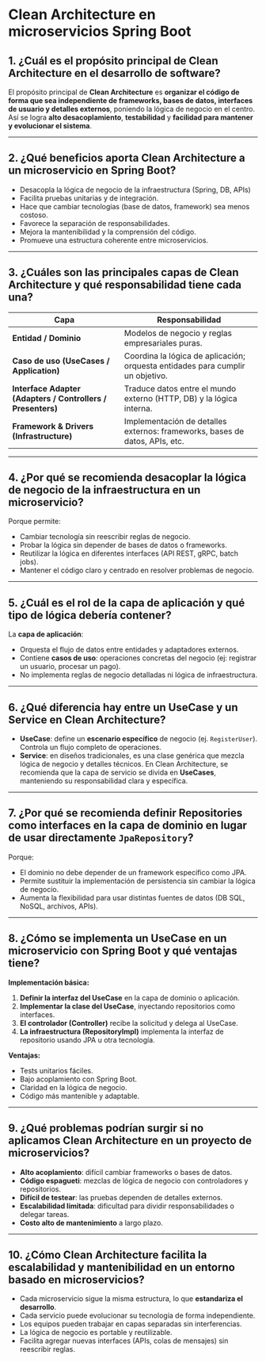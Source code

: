 # Clean Architecture en microservicios Spring Boot

## 1. ¿Cuál es el propósito principal de Clean Architecture en el desarrollo de software?

El propósito principal de **Clean Architecture** es **organizar el código de forma que sea independiente de frameworks, bases de datos, interfaces de usuario y detalles externos**, poniendo la lógica de negocio en el centro. Así se logra **alto desacoplamiento**, **testabilidad** y **facilidad para mantener y evolucionar el sistema**.

---

## 2. ¿Qué beneficios aporta Clean Architecture a un microservicio en Spring Boot?

- Desacopla la lógica de negocio de la infraestructura (Spring, DB, APIs)
- Facilita pruebas unitarias y de integración.
- Hace que cambiar tecnologías (base de datos, framework) sea menos costoso.
- Favorece la separación de responsabilidades.
- Mejora la mantenibilidad y la comprensión del código.
- Promueve una estructura coherente entre microservicios.

---

## 3. ¿Cuáles son las principales capas de Clean Architecture y qué responsabilidad tiene cada una?

| Capa | Responsabilidad |
|------|------------------|
| **Entidad / Dominio** | Modelos de negocio y reglas empresariales puras. |
| **Caso de uso (UseCases / Application)** | Coordina la lógica de aplicación; orquesta entidades para cumplir un objetivo. |
| **Interface Adapter (Adapters / Controllers / Presenters)** | Traduce datos entre el mundo externo (HTTP, DB) y la lógica interna. |
| **Framework & Drivers (Infrastructure)** | Implementación de detalles externos: frameworks, bases de datos, APIs, etc. |

---

## 4. ¿Por qué se recomienda desacoplar la lógica de negocio de la infraestructura en un microservicio?

Porque permite:
- Cambiar tecnología sin reescribir reglas de negocio.
- Probar la lógica sin depender de bases de datos o frameworks.
- Reutilizar la lógica en diferentes interfaces (API REST, gRPC, batch jobs).
- Mantener el código claro y centrado en resolver problemas de negocio.

---

## 5. ¿Cuál es el rol de la capa de aplicación y qué tipo de lógica debería contener?

La **capa de aplicación**:
- Orquesta el flujo de datos entre entidades y adaptadores externos.
- Contiene **casos de uso**: operaciones concretas del negocio (ej: registrar un usuario, procesar un pago).
- No implementa reglas de negocio detalladas ni lógica de infraestructura.

---

## 6. ¿Qué diferencia hay entre un UseCase y un Service en Clean Architecture?

- **UseCase**: define un **escenario específico** de negocio (ej. `RegisterUser`). Controla un flujo completo de operaciones.
- **Service**: en diseños tradicionales, es una clase genérica que mezcla lógica de negocio y detalles técnicos. En Clean Architecture, se recomienda que la capa de servicio se divida en **UseCases**, manteniendo su responsabilidad clara y específica.

---

## 7. ¿Por qué se recomienda definir Repositories como interfaces en la capa de dominio en lugar de usar directamente `JpaRepository`?

Porque:
- El dominio no debe depender de un framework específico como JPA.
- Permite sustituir la implementación de persistencia sin cambiar la lógica de negocio.
- Aumenta la flexibilidad para usar distintas fuentes de datos (DB SQL, NoSQL, archivos, APIs).

---

## 8. ¿Cómo se implementa un UseCase en un microservicio con Spring Boot y qué ventajas tiene?

**Implementación básica:**
1. **Definir la interfaz del UseCase** en la capa de dominio o aplicación.
2. **Implementar la clase del UseCase**, inyectando repositorios como interfaces.
3. **El controlador (Controller)** recibe la solicitud y delega al UseCase.
4. **La infraestructura (RepositoryImpl)** implementa la interfaz de repositorio usando JPA u otra tecnología.

**Ventajas:**
- Tests unitarios fáciles.
- Bajo acoplamiento con Spring Boot.
- Claridad en la lógica de negocio.
- Código más mantenible y adaptable.

---

## 9. ¿Qué problemas podrían surgir si no aplicamos Clean Architecture en un proyecto de microservicios?

- **Alto acoplamiento**: difícil cambiar frameworks o bases de datos.
- **Código espagueti**: mezclas de lógica de negocio con controladores y repositorios.
- **Difícil de testear**: las pruebas dependen de detalles externos.
- **Escalabilidad limitada**: dificultad para dividir responsabilidades o delegar tareas.
- **Costo alto de mantenimiento** a largo plazo.

---

## 10. ¿Cómo Clean Architecture facilita la escalabilidad y mantenibilidad en un entorno basado en microservicios?

- Cada microservicio sigue la misma estructura, lo que **estandariza el desarrollo**.
- Cada servicio puede evolucionar su tecnología de forma independiente.
- Los equipos pueden trabajar en capas separadas sin interferencias.
- La lógica de negocio es portable y reutilizable.
- Facilita agregar nuevas interfaces (APIs, colas de mensajes) sin reescribir reglas.

